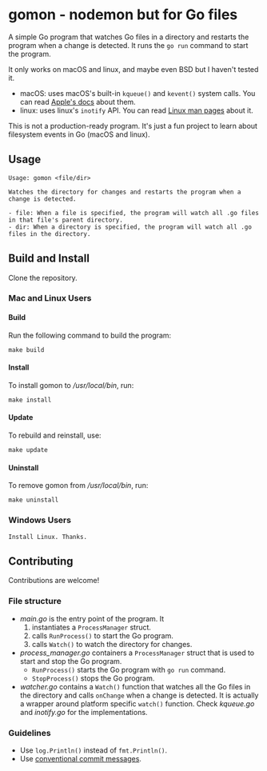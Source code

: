 # gomon - nodemon but for Go files

A simple Go program that watches Go files in a directory and restarts the program when a change is detected. It runs the `go run` command to start the program.

It only works on macOS and linux, and maybe even BSD but I haven't tested it.

- macOS: uses macOS's built-in `kqueue()` and `kevent()` system calls. You can read [Apple's docs](https://developer.apple.com/library/archive/documentation/System/Conceptual/ManPages_iPhoneOS/man2/kqueue.2.html) about them.
- linux: uses linux's `inotify` API. You can read [Linux man pages](https://man7.org/linux/man-pages/man7/inotify.7.html) about it.

This is not a production-ready program. It's just a fun project to learn about filesystem events in Go (macOS and linux).

## Usage

```
Usage: gomon <file/dir>

Watches the directory for changes and restarts the program when a change is detected.

- file: When a file is specified, the program will watch all .go files in that file's parent directory.
- dir: When a directory is specified, the program will watch all .go files in the directory.
```

## Build and Install

Clone the repository.

### Mac and Linux Users

#### Build

Run the following command to build the program:

```
make build
```

#### Install

To install gomon to _/usr/local/bin_, run:

```
make install
```

#### Update

To rebuild and reinstall, use:

```
make update
```

#### Uninstall

To remove gomon from _/usr/local/bin_, run:

```
make uninstall
```

### Windows Users

```
Install Linux. Thanks.
```

## Contributing

Contributions are welcome!

### File structure

- _main.go_ is the entry point of the program. It
  1. instantiates a `ProcessManager` struct.
  2. calls `RunProcess()` to start the Go program.
  3. calls `Watch()` to watch the directory for changes.
- _process_manager.go_ containers a `ProcessManager` struct that is used to start and stop the Go program.
  - `RunProcess()` starts the Go program with `go run` command.
  - `StopProcess()` stops the Go program.
- _watcher.go_ contains a `Watch()` function that watches all the Go files in the directory and calls `onChange` when a change is detected. It is actually a wrapper around platform specific `watch()` function. Check _kqueue.go_ and _inotify.go_ for the implementations.

### Guidelines

- Use `log.Println()` instead of `fmt.Println()`.
- Use [conventional commit messages](https://www.conventionalcommits.org/).
